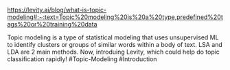 https://levity.ai/blog/what-is-topic-modeling#:~:text=Topic%20modeling%20is%20a%20type,predefined%20tags%20or%20training%20data

Topic modeling is a type of statistical modeling that uses unsupervised ML to identify clusters or groups of similar words within a body of text. LSA and LDA are 2 main methods. Now, introduing Levity, which could help do topic classification rapidly!
#Topic-Modeling #Introduction 
